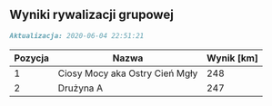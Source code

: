 ## Wyniki rywalizacji grupowej

```markdown
Aktualizacja: 2020-06-04 22:51:21
```

Pozycja | Nazwa | Wynik [km] |
------------ | -------------  | -------------
 1 |Ciosy Mocy aka Ostry Cień Mgły | 248 
 2 |Drużyna A | 247